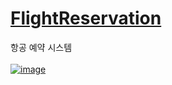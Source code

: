 # <a href="https://wodyd202.github.io/FlightReservation/flightReservation.html">FlightReservation</a>
항공 예약 시스템
<br><br>
<a href="https://coveralls.io/jobs/91689663">
![image](https://user-images.githubusercontent.com/77535935/146518073-2beed038-8ac5-4110-8970-d8cfcd1300dc.png)
</a>
